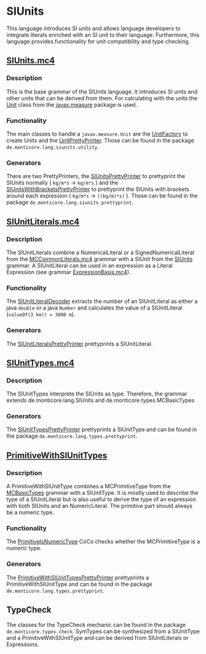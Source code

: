 <!-- (c) https://github.com/MontiCore/monticore -->

# SIUnits
This language introduces SI units and allows language developers to integrate literals enriched with an SI unit to their language. Furthermore,
this language provides functionality for unit compatibility and type checking.

## [SIUnits.mc4](https://git.rwth-aachen.de/monticore/languages/siunits/-/blob/master/src/main/grammars/de/monticore/lang/SIUnits.mc4)
### Description
This is the base grammar of the SIUnits language. It introduces SI units and other units that can be derived from them.
For calculating with the units the [Unit](http://unitsofmeasurement.github.io/unit-api/site/apidocs/javax/measure/Unit.html)
class from the [javax.measure](http://unitsofmeasurement.github.io/unit-api/site/apidocs/javax/measure/package-summary.html) 
package is used.
### Functionality
The main classes to handle a ```javax.measure.Unit``` are the [UnitFactory](https://git.rwth-aachen.de/monticore/languages/siunits/-/blob/master/src/main/java/de/monticore/lang/siunits/utility/UnitFactory.java)
to create Units and the [UnitPrettyPrinter](https://git.rwth-aachen.de/monticore/languages/siunits/-/blob/master/src/main/java/de/monticore/lang/siunits/utility/UnitPrettyPrinter.java).
Those can be found in the package ```de.monticore.lang.siunits.utility```.
### Generators
There are two PrettyPrinters, the [SIUnitsPrettyPrinter](https://git.rwth-aachen.de/monticore/languages/siunits/-/blob/master/src/main/java/de/monticore/lang/siunits/prettyprint/SIUnitsPrettyPrinter.java)
to prettyprint the SIUnits normally ( ```kg/m*s``` &rarr; ```kg/m*s``` ) and the [SIUnitsWithBracketsPrettyPrinter](https://git.rwth-aachen.de/monticore/languages/siunits/-/blob/master/src/main/java/de/monticore/lang/siunits/prettyprint/SIUnitsWithBracketsPrettyPrinter.java)
to prettyprint the SIUnits with brackets around each expression ( ```kg/m*s``` &rarr; ```((kg/m)*s)``` ). Those can be 
found in the package ```de.monticore.lang.siunits.prettyprint```.

## [SIUnitLiterals.mc4](https://git.rwth-aachen.de/monticore/languages/siunits/-/blob/master/src/main/grammars/de/monticore/lang/literals/SIUnitLiterals.mc4)
### Description
The SIUnitLiterals combine a NumericalLiteral or a SignedNumericalLiteral from the [MCCommonLiterals.mc4](https://git.rwth-aachen.de/monticore/monticore/-/blob/dev/monticore-grammar/src/main/grammars/de/monticore/literals/MCCommonLiterals.mc4) 
grammar with a SIUnit from the [SIUnits](#siunits.mc4) grammar. A SIUnitLiteral can be used in an expression as a 
Literal Expression (see grammar [ExpressionBasis.mc4](https://git.rwth-aachen.de/monticore/monticore/-/blob/dev/monticore-grammar/src/main/grammars/de/monticore/expressions/ExpressionsBasis.mc4)).
### Functionality
The [SIUnitLiteralDecoder](https://git.rwth-aachen.de/monticore/languages/siunits/-/blob/master/src/main/java/de/monticore/lang/literals/siunitliterals/utility/SIUnitLiteralDecoder.java)
extracts the number of an SIUnitLiteral as either a java ```double``` or a java ```Number``` and calculates the value of
a SIUnitLiteral (```valueOf(3 km)) = 3000 m```).
### Generators
The [SIUnitLiteralsPrettyPrinter](https://git.rwth-aachen.de/monticore/languages/siunits/-/blob/master/src/main/java/de/monticore/lang/literals/siunitliterals/prettyprint/SIUnitLiteralsPrettyPrinter.java)
prettyprints a SIUnitLiteral.

## [SIUnitTypes.mc4](https://git.rwth-aachen.de/monticore/languages/siunits/-/blob/master/src/main/grammars/de/monticore/lang/types/SIUnitTypes.mc4)
### Description
The SIUnitTypes interprete the SIUnits as type. Therefore, the grammar extends de.monticore.lang.SIUnits and de.monticore.types.MCBasicTypes

### Generators
The [SIUnitTypesPrettyPrinter](https://git.rwth-aachen.de/monticore/languages/siunits/-/blob/master/src/main/java/de/monticore/lang/types/prettyprint/SIUnitTypesPrettyPrinter.java)
prettyprints a SIUnitType and can be found in the package ```de.monticore.lang.types.prettyprint```.

## [PrimitiveWithSIUnitTypes](https://git.rwth-aachen.de/monticore/languages/siunits/-/blob/master/src/main/grammars/de/monticore/lang/types/PrimitiveWithSIUnitTypes.mc4)
### Description
A PrimitiveWithSIUnitType combines a MCPrimitiveType from the [MCBasicTypes](https://git.rwth-aachen.de/monticore/monticore/-/blob/dev/monticore-grammar/src/main/grammars/de/monticore/types/MCBasicTypes.mc4) 
grammar with a SIUnitType. It is mostly used to describe the type of a SIUnitLiteral but is also useful to derive the type
of an expression with both SIUnits and an NumericLiteral. The primitive part should always be a numeric type.
### Functionality
The [PrimitiveIsNumericType](https://git.rwth-aachen.de/monticore/languages/siunits/-/blob/master/src/main/java/de/monticore/lang/types/primitivewithsiunittypes/_cocos/PrimitiveIsNumericType.java)
CoCo checks whether the MCPrimitiveType is a numeric type.
### Generators
The [PrimitiveWithSIUnitTypesPrettyPrinter](https://git.rwth-aachen.de/monticore/languages/siunits/-/blob/master/src/main/java/de/monticore/lang/types/prettyprint/PrimitiveWithSIUnitTypesPrettyPrinter.java)
prettyprints a PrimitiveWithSIUnitType and can be found in the package ```de.monticore.lang.types.prettyprint```.

## TypeCheck
The classes for the TypeCheck mechanic can be found in the package ```de.monticore.types.check```. SymTypes can be
synthesized from a SIUnitType and a PrimitiveWithSIUnitType and can be derived from SIUnitLiterals or Expressions.